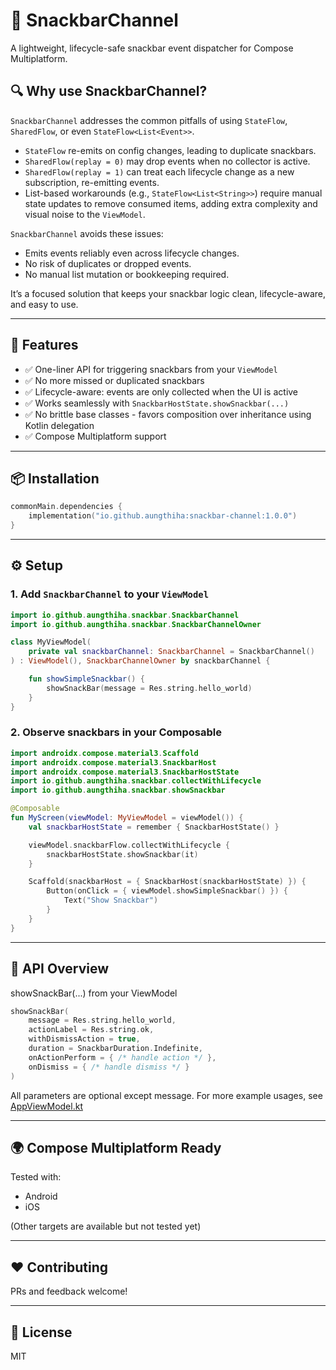 # 🔔 SnackbarChannel

A lightweight, lifecycle-safe snackbar event dispatcher for Compose Multiplatform.

## 🔍 Why use SnackbarChannel?

`SnackbarChannel` addresses the common pitfalls of using `StateFlow`, `SharedFlow`, or even `StateFlow<List<Event>>`.

- `StateFlow` re-emits on config changes, leading to duplicate snackbars.
- `SharedFlow(replay = 0)` may drop events when no collector is active.
- `SharedFlow(replay = 1)` can treat each lifecycle change as a new subscription, re-emitting events.
- List-based workarounds (e.g., `StateFlow<List<String>>`) require manual state updates to remove consumed items, adding extra complexity and visual noise to the `ViewModel`.

`SnackbarChannel` avoids these issues:

- Emits events reliably even across lifecycle changes.
- No risk of duplicates or dropped events.
- No manual list mutation or bookkeeping required.

It’s a focused solution that keeps your snackbar logic clean, lifecycle-aware, and easy to use.

---

## 🚀 Features

- ✅ One-liner API for triggering snackbars from your `ViewModel`
- ✅ No more missed or duplicated snackbars
- ✅ Lifecycle-aware: events are only collected when the UI is active
- ✅ Works seamlessly with `SnackbarHostState.showSnackbar(...)`
- ✅ No brittle base classes - favors composition over inheritance using Kotlin delegation
- ✅ Compose Multiplatform support

---

## 📦 Installation

```kotlin
commonMain.dependencies {
    implementation("io.github.aungthiha:snackbar-channel:1.0.0")
}
```

---

## ⚙️ Setup

### 1. Add `SnackbarChannel` to your `ViewModel`

```kotlin
import io.github.aungthiha.snackbar.SnackbarChannel
import io.github.aungthiha.snackbar.SnackbarChannelOwner

class MyViewModel(
    private val snackbarChannel: SnackbarChannel = SnackbarChannel()
) : ViewModel(), SnackbarChannelOwner by snackbarChannel {

    fun showSimpleSnackbar() {
        showSnackBar(message = Res.string.hello_world)
    }
}
```

### 2. Observe snackbars in your Composable
```kotlin
import androidx.compose.material3.Scaffold
import androidx.compose.material3.SnackbarHost
import androidx.compose.material3.SnackbarHostState
import io.github.aungthiha.snackbar.collectWithLifecycle
import io.github.aungthiha.snackbar.showSnackbar

@Composable
fun MyScreen(viewModel: MyViewModel = viewModel()) {
    val snackbarHostState = remember { SnackbarHostState() }

    viewModel.snackbarFlow.collectWithLifecycle {
        snackbarHostState.showSnackbar(it)
    }

    Scaffold(snackbarHost = { SnackbarHost(snackbarHostState) }) {
        Button(onClick = { viewModel.showSimpleSnackbar() }) {
            Text("Show Snackbar")
        }
    }
}
```

---

## 🧩 API Overview
showSnackBar(...) from your ViewModel
```kotlin
showSnackBar(
    message = Res.string.hello_world,
    actionLabel = Res.string.ok,
    withDismissAction = true,
    duration = SnackbarDuration.Indefinite,
    onActionPerform = { /* handle action */ },
    onDismiss = { /* handle dismiss */ }
)
```
All parameters are optional except message. For more example usages, see [AppViewModel.kt](./composeApp/src/commonMain/kotlin/io/github/aungthiha/snackbar/demo/AppViewModel.kt)

---

## 🌍 Compose Multiplatform Ready     
Tested with:
- Android
- iOS   

(Other targets are available but not tested yet)

---

## ❤️ Contributing      
PRs and feedback welcome!

---

## 📄 License     
MIT
